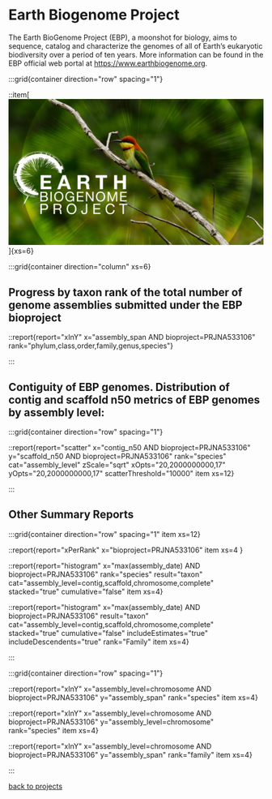 # Earth Biogenome Project
The Earth BioGenome Project (EBP), a moonshot for biology, aims to sequence, catalog and characterize the genomes of all of Earth’s eukaryotic biodiversity over a period of ten years. More information can be found in the EBP official web portal at https://www.earthbiogenome.org.

:::grid{container direction="row" spacing="1"}

::item[![GoaT](/static/images/EBG.png)]{xs=6}

:::grid{container direction="column" xs=6}

## Progress by taxon rank of the total number of genome assemblies submitted under the EBP bioproject

::report{report="xInY" x="assembly_span AND bioproject=PRJNA533106" rank="phylum,class,order,family,genus,species"}

:::

## Contiguity of EBP genomes. Distribution of contig and scaffold n50 metrics of EBP genomes by assembly level:

:::grid{container direction="row" spacing="1"}

::report{report="scatter" x="contig_n50 AND bioproject=PRJNA533106" y="scaffold_n50 AND bioproject=PRJNA533106" rank="species" cat="assembly_level" zScale="sqrt" xOpts="20,2000000000,17" yOpts="20,2000000000,17" scatterThreshold="10000" item xs=12}

:::

## Other Summary Reports

:::grid{container direction="row" spacing="1" item xs=12}

::report{report="xPerRank" x="bioproject=PRJNA533106" item xs=4 }

::report{report="histogram" x="max(assembly_date) AND bioproject=PRJNA533106" rank="species" result="taxon" cat="assembly_level=contig,scaffold,chromosome,complete" stacked="true" cumulative="false" item xs=4}

::report{report="histogram" x="max(assembly_date) AND bioproject=PRJNA533106" result="taxon" cat="assembly_level=contig,scaffold,chromosome,complete" stacked="true" cumulative="false" includeEstimates="true" includeDescendents="true" rank="Family" item xs=4}

:::

:::grid{container direction="row" spacing="1"}

::report{report="xInY" x="assembly_level=chromosome AND bioproject=PRJNA533106" y="assembly_span" rank="species" item xs=4}

::report{report="xInY" x="assembly_level=chromosome AND bioproject=PRJNA533106" y="assembly_level=chromosome" rank="species" item xs=4}

::report{report="xInY" x="assembly_level=chromosome AND bioproject=PRJNA533106" y="assembly_span" rank="family" item xs=4}


:::

[back to projects](/projects)
